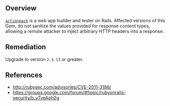 ## Overview
[`actionpack`](https://rubygems.org/gems/actionpack) is a web app builder and tester on Rails.
Affected versions of this Gem, do not sanitize the values provided for response content types, allowing a remote attacker to inject arbitrary HTTP headers into a response.

## Remediation
Upgrade to version `2.3.13` or greater.

## References
- http://rubysec.com/advisories/CVE-2011-3186/
- https://groups.google.com/forum/#!topic/rubyonrails-security/b_yTveAph2g
